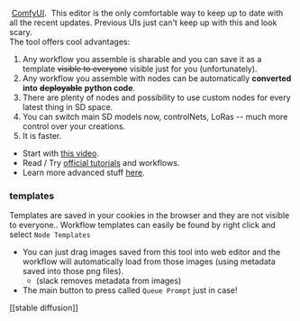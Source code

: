  [ComfyUI](https://github.com/comfyanonymous/ComfyUI/tree/master).
 This editor is the only comfortable way to keep up to date with all the recent updates. Previous UIs just can't keep up with this and look scary.  
The tool offers cool advantages:  

1. Any workflow you assemble is sharable and you can save it as a template ~~visible to everyone~~ visible just for you (unfortunately).
2. Any workflow you assemble with nodes can be automatically **converted into** **~~deployable~~** **python code**.
3. There are plenty of nodes and possibility to use custom nodes for every latest thing in SD space.
4. You can switch main SD models now, controlNets, LoRas -- much more control over your creations.
5. It is faster.

- Start with [this video](https://youtu.be/AbB33AxrcZo).
- Read / Try [official tutorials](https://comfyanonymous.github.io/ComfyUI_examples/) and workflows.
- Learn more advanced stuff [here](https://www.youtube.com/@ferniclestix).

### templates
Templates are saved in your cookies in the browser and they are not visible to everyone..
Workflow templates can easily be found by right click and select `Node Templates`

- You can just drag images saved from this tool into web editor and the workflow will automatically load from those images (using metadata saved into those png files). 
	- (slack removes metadata from images)
- The main button to press called `Queue Prompt` just in case!

[[stable diffusion]]